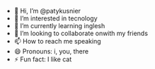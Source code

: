 - 👋 Hi, I’m @patykusnier
- 👀 I’m interested in tecnology
- 🌱 I’m currently learning inglesh
- 💞️ I’m looking to collaborate onwith my friends
- 📫 How to reach me speaking
- 😄 Pronouns: i, you, there
- ⚡ Fun fact: I like cat

<!---
patykusnier/patykusnier is a ✨ special ✨ repository because its `README.md` (this file) appears on your GitHub profile.
You can click the Preview link to take a look at your changes.
--->
